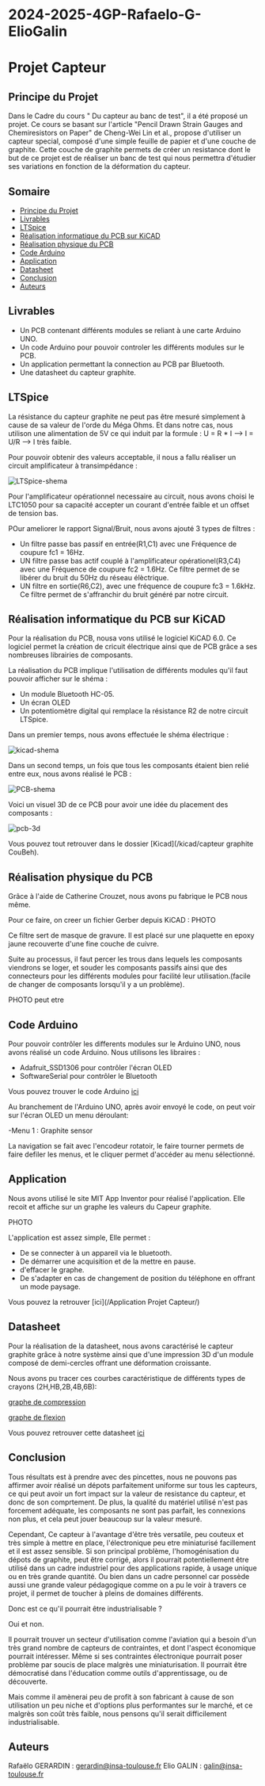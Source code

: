 # 2024-2025-4GP-Rafaelo-G-ElioGalin

# Projet Capteur

## Principe du Projet
Dans le Cadre du cours " Du capteur au banc de test", il a été proposé un projet.
Ce cours se basant sur l'article "Pencil Drawn Strain Gauges and Chemiresistors on Paper" de Cheng-Wei Lin et al., propose d'utiliser un capteur special, composé d'une simple feuille de papier et d'une couche de graphite. Cette couche de graphite permets de créer un resistance dont le but de ce projet est de réaliser un banc de test qui nous permettra d'étudier ses variations en fonction de la déformation du capteur.


## Somaire

- [Principe du Projet](#principe-du-projet)
- [Livrables](#livrables)
- [LTSpice](#ltspice)
- [Réalisation informatique du PCB sur KiCAD](#Realisation-informatique-du-pcb-sur-kicad)
- [Réalisation physique du PCB](#Réalisation-physique-du-PCB)
- [Code Arduino](#code-arduino)
- [Application](#application)
- [Datasheet](#datasheet)
- [Conclusion](#conclusion)
- [Auteurs](#auteurs)



## Livrables

- Un PCB contenant différents modules se reliant à une carte Arduino UNO.
- Un code Arduino pour pouvoir controler les différents modules sur le PCB.
- Un application permettant la connection au PCB par Bluetooth.
- Une datasheet du capteur graphite.


## LTSpice 

La résistance du capteur graphite ne peut pas être mesuré simplement à cause de sa valeur de l'orde du Méga Ohms. Et dans notre cas, nous utilison une alimentation de 5V ce qui induit par la formule :
U = R * I --> I = U/R --> I très faible.

Pour pouvoir obtenir des valeurs acceptable, il nous a fallu réaliser un circuit amplificateur à transimpédance : 

![LTSpice-shema](/Photos/Circuit-LTSpice.png)

Pour l'amplificateur opérationnel necessaire au circuit, nous avons choisi le LTC1050 pour sa capacité accepter un courant d'entrée faible et un offset de tension bas.

POur ameliorer le rapport Signal/Bruit, nous avons ajouté 3 types de filtres : 

- Un filtre passe bas passif en entrée(R1,C1) avec une Fréquence de coupure fc1 = 16Hz.
- UN filtre passe bas actif couplé à l'amplificateur opérationel(R3,C4) avec une Fréquence de coupure fc2 = 1.6Hz. Ce filtre permet de se libérer du bruit du 50Hz du réseau élèctrique.
- UN filtre en sortie(R6,C2), avec une fréquence de coupure fc3 = 1.6kHz. Ce filtre permet de s'affranchir du bruit généré par notre circuit.

## Réalisation informatique du PCB sur KiCAD

Pour la réalisation du PCB, nousa vons utilisé le logiciel KiCAD 6.0. Ce logiciel permet la création de cricuit électrique ainsi que de PCB grâce a ses nombreuses librairies de composants.

La réalisation du PCB implique l'utilisation de différents modules qu'il faut pouvoir afficher sur le shéma : 

- Un module Bluetooth HC-05.
- Un écran OLED
- Un potentiomètre digital qui remplace la résistance R2 de notre circuit LTSpice.

Dans un premier temps, nous avons effectuée le shéma électrique : 

![kicad-shema](/Photos/Kicad-photo.png)

Dans un second temps, un fois que tous les composants étaient bien relié entre eux, nous avons réalisé le PCB :

![PCB-shema](/Photos/PCB-Projet-Capteur.png)

Voici un visuel 3D de ce PCB pour avoir une idée du placement des composants :

![pcb-3d](/Photos/Vue-3D-PCB.png)

Vous pouvez tout retrouver dans le dossier [Kicad](/kicad/capteur graphite CouBeh).

## Réalisation physique du PCB

Grâce à l'aide de Catherine Crouzet, nous avons pu fabrique le PCB nous même.

Pour ce faire, on creer un fichier Gerber depuis KiCAD :
PHOTO

Ce filtre sert de masque de gravure. Il est placé sur une plaquette en epoxy jaune recouverte d'une fine couche de cuivre. 

Suite au processus, il faut percer les trous dans lequels les composants viendrons se loger, et souder les composants passifs ainsi que des connecteurs pour les différents modules pour facilité leur utilisation.(facile de changer de composants lorsqu'il y a un problème).

PHOTO peut etre

## Code Arduino

Pour pouvoir contrôler les differents modules sur le Arduino UNO, nous avons réalisé un code Arduino. Nous utilisons les libraires : 

- Adafruit_SSD1306 pour contrôler l'écran OLED
- SoftwareSerial pour contrôler le Bluetooth

Vous pouvez trouver le code Arduino [ici]()

Au branchement de l'Arduino UNO, après avoir envoyé le code, on peut voir sur l'écran OLED un menu déroulant:

-Menu 1 : Graphite sensor

La navigation se fait avec l'encodeur rotatoir, le faire tourner permets de faire defiler les menus, et le cliquer permet d'accéder au menu sélectionné.

## Application

Nous avons utilisé  le site MIT App Inventor pour réalisé l'application. Elle recoit et affiche sur un graphe les valeurs du Capeur graphite.

PHOTO

L'application est assez simple, Elle permet :
- De se connecter à un appareil via le bluetooth.
- De démarrer une acquisition et de la mettre en pause.
- d'effacer le graphe.
- De s'adapter en cas de changement de position du téléphone en offrant un mode paysage.

Vous pouvez la retrouver [ici](/Application Projet Capteur/)

## Datasheet

Pour la réalisation de la datasheet, nous avons caractérisé le capteur graphite grâce à notre système ainsi que d'une impression 3D d'un module composé de demi-cercles offrant une déformation croissante.

Nous avons pu tracer ces courbes caractéristique de différents types de crayons (2H,HB,2B,4B,6B): 

[graphe de compression](/Photos/Graphe-compression.png)

[graphe de flexion](/Photos/Grape-flexion.png)

Vous pouvez retrouver cette datasheet [ici](/Datasheet/)

## Conclusion

Tous résultats est à  prendre avec des pincettes, nous ne pouvons pas affirmer avoir réalisé un dépots parfaitement uniforme sur tous les capteurs, ce qui peut avoir un fort impact sur la valeur de resistance du capteur, et donc de son comprtement. De plus, la qualité du matériel utilisé n'est pas forcement adéquate, les composants ne sont pas parfait, les connexions non plus, et cela peut jouer beaucoup sur la valeur mesuré.

Cependant, Ce capteur à l'avantage d'être très versatile, peu couteux et très simple à mettre en place, l'électronique peu etre miniaturisé facillement et il est assez sensible. Si son principal problème, l'homogénisation du dépots de graphite, peut être corrigé, alors il pourrait potentiellement être utilisé dans un cadre industriel pour des applications rapide, à usage unique ou en très grande quantité.
Ou bien dans un cadre personnel car possède aussi une grande valeur pédagogique comme on a pu le voir à travers ce projet, il permet de toucher à pleins de domaines différents. 

Donc est ce qu'il pourrait être industrialisable ? 

Oui et non.

Il pourrait trouver un secteur d'utilisation comme l'aviation qui a besoin d'un très grand nombre de capteurs de contraintes, et dont l'aspect économique pourrait intéresser. Même si ses contraintes électronique pourrait poser problème par soucis de place malgrès une miniaturisation. 
Il pourrait être démocratisé dans l'éducation comme outils d'apprentissage, ou de découverte. 

Mais comme il amènerai peu de profit à son fabricant à cause de son utilisation un peu niche et d'options plus performantes sur le marché, et ce malgrès son coût très faible, nous pensons qu'il serait difficilement industrialisable. 

## Auteurs

Rafaëlo GERARDIN : <gerardin@insa-toulouse.fr>
Elio GALIN : <galin@insa-toulouse.fr>

